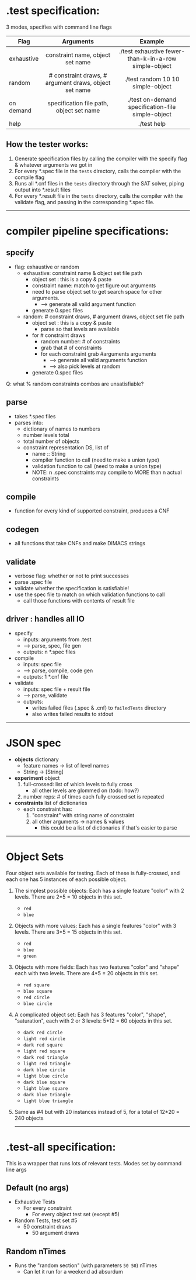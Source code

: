 
# .test specification:

3 modes, specifies with command line flags


| Flag       | Arguments                                             | Example  |
| -------    |:----------------------------------------------------: | :-------:|
| exhaustive | constraint name, object set name                      | ./test exhaustive fewer-than-k-in-a-row simple-object |
| random     | # constraint draws, # argument draws, object set name | ./test random 10 10 simple-object |
| on demand  | specification file path, object set name              | ./test on-demand specification-file simple-object |
| help       |                                                       | ./test help    |



## How the tester works:
1. Generate specification files by calling the compiler with the specify flag & whatever arguments we got in
2. For every \*.spec file in the `tests` directory, calls the compiler with the compile flag
3. Runs all \*.cnf files in the `tests` directory through the SAT solver, piping output into \*.result files
4. For every \*.result file in the `tests` directory, calls the compiler with the validate flag, and passing in the corresponding \*.spec file.



----------------------------------------------------------------------------

# compiler pipeline specifications:

## specify
- flag: exhaustive or random
	- exhaustive: constraint name & object set file path
		- object set : this is a copy & paste
		- constraint name: match to get figure out arguments
		- need to parse object set to get search space for other arguments.
			- --> generate all valid argument function
		- generate 0.spec files
	- random: # constraint draws,  # argument draws, object set file path
		- object set : this is a copy & paste
			- parse so that levels are available
		- for # constraint draws
			- random number: # of constraints
			- grab that # of constraints
			- for each constraint grab #arguments arguments
				- --> generate all valid arguments function
				- --> also pick levels at random
		- generate 0.spec files

Q: what % random constraints combos are unsatisfiable?

## parse
- takes \*.spec files
- parses into:
  - dictionary of names to numbers
  - number levels total
  - total number of objects
  - constraint representation DS, list of
	- name :: String
	- compiler function to call (need to make a union type)
	- validation function to call (need to make a union type)
	- NOTE: n .spec constraints may compile to MORE than n actual constraints


## compile
- function for every kind of supported constraint, produces a CNF

## codegen
- all functions that take CNFs and make DIMACS strings

## validate
- verbose flag: whether or not to print successes
- parse .spec file
- validate whether the specification is satisfiable!
- use the spec file to match on which validation functions to call
	- call those functions with contents of result file

## driver : handles all IO
- specify
	- inputs: arguments from .test
	- --> parse, spec, file gen
	- outputs: n \*.spec files
- compile
	- inputs: spec file
	- --> parse, compile, code gen
	- outputs: 1 \*.cnf file
- validate
	- inputs: spec file + result file
	- --> parse, validate
	- outputs:
		- writes failed files (.spec & .cnf) to `failedTests` directory
		- also writes failed results to stdout

----------------------------------------------------------------------------

# JSON spec

- **objects** dictionary
	- feature names  ->  list of level names
	- String -> [String]
- **experiment** object
	1. full-crossed: list of which levels to fully cross
		- all other levels are glommed on (todo: how?)
	2. number reps: # of times each fully crossed set is repeated
- **constraints** list of dictionaries
	- each constraint has:
		1. "constraint" with string name of constraint
		2. all other arguments -> names & values
			- this could be a list of dictionaries if that's easier to parse

--------------------------------------------------------------------

# Object Sets

Four object sets available for testing. Each of these is fully-crossed, and each one has 5 instances of each possible object.

1. The simplest possible objects: Each has a single feature "color" with 2 levels. There are 2*5 = 10 objects in this set.
	- `red`
	- `blue`

2. Objects with more values: Each has a single features "color" with 3 levels. There are 3*5 = 15 objects in this set.
	- `red`
	- `blue`
	- `green`

3. Objects with more fields: Each has two features "color" and "shape" each with two levels. There are 4*5 = 20 objects in this set.
	- `red square`
	- `blue square`
	- `red circle`
	- `blue circle`

4. A complicated object set: Each has 3 features "color", "shape", "saturation", each with 2 or 3 levels: 5*12 = 60 objects in this set.
	- `dark red circle`
	- `light red circle`
	- `dark red square`
	- `light red square`
	- `dark red triangle`
	- `light red triangle`
	- `dark blue circle`
	- `light blue circle`
	- `dark blue square`
	- `light blue square`
	- `dark blue triangle`
	- `light blue triangle`
5. Same as #4 but with 20 instances instead of 5, for a total of 12*20 = 240 objects

	----------------------------------------------------------------------------
# .test-all specification:

This is a wrapper that runs lots of relevant tests. Modes set by command line args

## Default (no args)
- Exhaustive Tests
  - For every constraint
    - For every object test set (except #5)
- Random Tests, test set #5
  - 50 constraint draws
    - 50 argument draws

## Random nTimes
- Runs the "random section" (with parameters `50 50`) nTimes
	- Can let it run for a weekend ad absurdum
